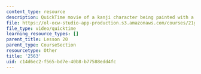 ```yaml
---
content_type: resource
description: QuickTime movie of a kanji character being painted with a brush.
file: https://ol-ocw-studio-app-production.s3.amazonaws.com/courses/21g-504-japanese-iv-spring-2009/c14d6ec2f565bd7e40b8b77588edd4fc_2563.mov
file_type: video/quicktime
learning_resource_types: []
parent_title: Lesson 20
parent_type: CourseSection
resourcetype: Other
title: '2563'
uid: c14d6ec2-f565-bd7e-40b8-b77588edd4fc
---
```

